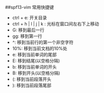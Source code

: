 ##spf13-vim 常用快捷键
+ ctrl + e: 开关目录
+ ctrl + h | l | j | k : 光标在窗口间左右下上移动
+ G: 移到最后一行
+ gg: 移到第一行
+ ^: 移到当前行的第一个非空字符
+ 10%: 移到当前文档的10%处
+ e: 移到当前单词的尾部
+ E: 移到结尾(以空格分隔)
+ b: 移到当前单词的开头
+ B: 移到开头(以空格分隔)
+ (: 移到当前段落开头
+ ): 移到当前段落尾部
